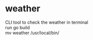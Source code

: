 # weather
CLI tool to check the weather in terminal <br />
run go build <br />
mv weather /usr/local/bin/ <br />

